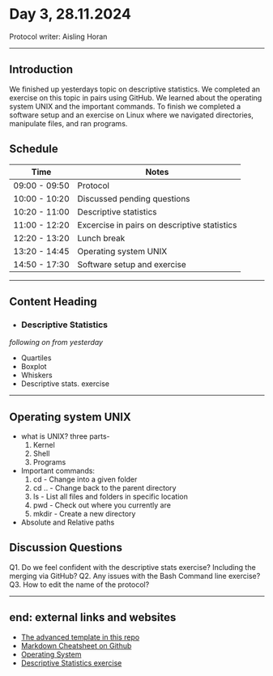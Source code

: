 # Day 3, 28.11.2024
Protocol writer: Aisling Horan

---
## __Introduction__
We finished up yesterdays topic on descriptive statistics. We completed an exercise on this topic in pairs using GitHub. We learned about the operating system UNIX and the important commands. To finish we completed a software setup and an exercise on Linux where we navigated directories, manipulate files, and ran programs.

## __Schedule__ 
|Time|Notes|
|---|---|
|09:00 - 09:50|Protocol|
|10:00 - 10:20|Discussed pending questions|
|10:20 - 11:00|Descriptive statistics| 
|11:00 - 12:20|Excercise in pairs on descriptive statistics|   
|12:20 - 13:20|Lunch break| 
|13:20 - 14:45|Operating system UNIX| 
|14:50 - 17:30|Software setup and exercise|

---

## __Content Heading__ 
*  ### __Descriptive Statistics__
*following on from yesterday*
* Quartiles
* Boxplot 
* Whiskers 
* Descriptive stats. exercise 

---

## __Operating system UNIX__ 
* what is UNIX? three parts-
  1.  Kernel
  2.  Shell
  3.  Programs
* Important commands:
  1. cd - Change into a given folder
  2. cd .. - Change back to the parent directory
  3. ls - List all files and folders in specific location
  4. pwd - Check out where you currently are
  5. mkdir - Create a new directory
* Absolute and Relative paths 

## __Discussion Questions__

Q1. Do we feel confident with the descriptive stats exercise? Including the merging via GitHub? 
Q2. Any issues with the Bash Command line exercise?  
Q3. How to edit the name of the protocol?

---

## __end: external links and websites__ 
* [The advanced template in this repo](https://github.com/neuefische/da-daily-protocol/blob/main/advanced_version.md) 
* [Markdown Cheatsheet on Github](https://github.com/adam-p/markdown-here/wiki/Markdown-Cheatsheet) 
* [Operating System](https://drive.google.com/drive/folders/1_UrUr8bq2GwARrBdNiDVfrh1gzRgx-ig)
* [Descriptive Statistics exercise](https://github.com/neuefische/descriptive_statistics_practice_hh-analytics-24-4/blob/main/Questions.md) 
